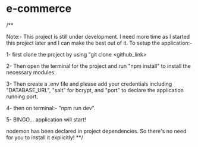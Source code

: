 # e-commerce

/** 

Note:- This project is still under development. I need more time as I started this project later and I can make the best out of it.
To setup the application:-

1- first clone the project by using "git clone <github_link>

2- Then open the terminal for the project and run "npm install" to install the necessary modules.

3- Then create a .env file and please add your credentials including "DATABASE_URL", "salt" for bcrypt, and "port" to declare the application running port.

4- then on terminal:- "npm run dev".

5- BINGO... application will start!

nodemon has been declared in project dependencies. So there's no need for you to install it explicitly!
**/
